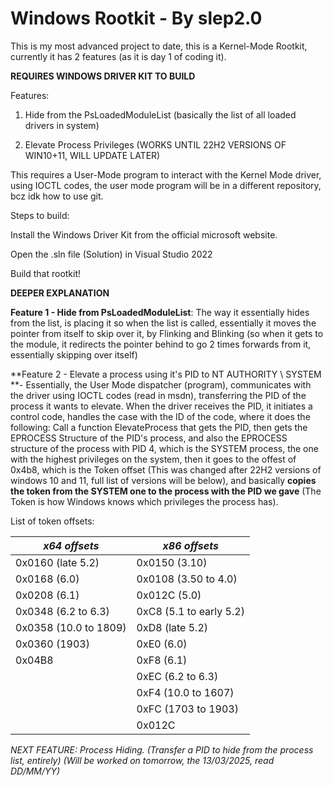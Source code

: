 # Windows Rootkit - By slep2.0

This is my most advanced project to date, this is a Kernel-Mode Rootkit, currently it has 2 features (as it is day 1 of coding it).

**REQUIRES WINDOWS DRIVER KIT TO BUILD**

Features:

1. Hide from the PsLoadedModuleList (basically the list of all loaded drivers in system)

2. Elevate Process Privileges (WORKS UNTIL 22H2 VERSIONS OF WIN10+11, WILL UPDATE LATER)

This requires a User-Mode program to interact with the Kernel Mode driver, using IOCTL codes, the user mode program will be in a different repository, bcz idk how to use git.

Steps to build:

Install the Windows Driver Kit from the official microsoft website.

Open the .sln file (Solution) in Visual Studio 2022

Build that rootkit!


**DEEPER EXPLANATION**

**Feature 1 - Hide from PsLoadedModuleList**: The way it essentially hides from the list, is placing it so when the list is called, essentially it moves the pointer from itself to skip over it, by Flinking and Blinking (so when it gets to the module, it redirects the pointer behind to go 2 times forwards from it, essentially skipping over itself)

**Feature 2 - Elevate a process using it's PID to NT AUTHORITY \ SYSTEM **- Essentially, the User Mode dispatcher (program), communicates with the driver using IOCTL codes (read in msdn), transferring the PID of the process it wants to elevate. When the driver receives the PID, it initiates a control code, handles the case with the ID of the code, where it does the following: Call a function ElevateProcess that gets the PID, then gets the EPROCESS Structure of the PID's process, and also the EPROCESS structure of the process with PID 4, which is the SYSTEM process, the one with the highest privileges on the system, then it goes to the offest of 0x4b8, which is the Token offset (This was changed after 22H2 versions of windows 10 and 11, full list of versions will be below), and basically **copies the token from the SYSTEM one to the process with the PID we gave** (The Token is how Windows knows which privileges the process has).

List of token offsets:


  | *x64 offsets*    | *x86 offsets*        |
  | --------------| ------------------ |
  | 0x0160 (late 5.2) | 0x0150 (3.10)      |
  | 0x0168 (6.0)  | 0x0108 (3.50 to 4.0) |
  | 0x0208 (6.1)  | 0x012C (5.0)        |
  | 0x0348 (6.2 to 6.3) | 0xC8 (5.1 to early 5.2) |
  | 0x0358 (10.0 to 1809) | 0xD8 (late 5.2) |
  | 0x0360 (1903) | 0xE0 (6.0)          |
  | 0x04B8        | 0xF8 (6.1)          |
  |               | 0xEC (6.2 to 6.3)   |
  |               | 0xF4 (10.0 to 1607) |
  |               | 0xFC (1703 to 1903) |
  |               | 0x012C              |

*NEXT FEATURE: Process Hiding. (Transfer a PID to hide from the process list, entirely) (Will be worked on tomorrow, the 13/03/2025, read DD/MM/YY)*
